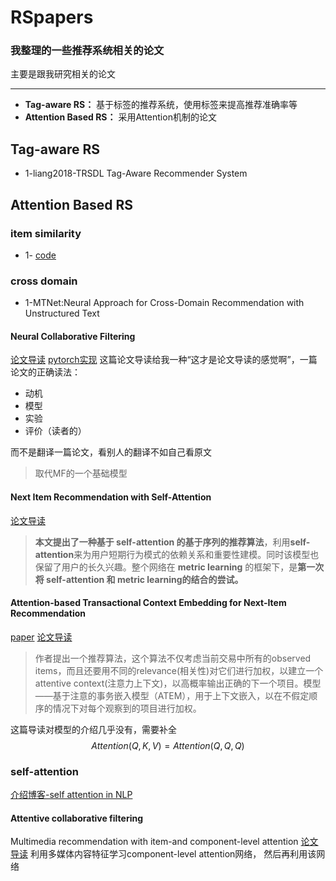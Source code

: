 # RSpapers
### 我整理的一些推荐系统相关的论文

主要是跟我研究相关的论文

---

* **Tag-aware RS：** 基于标签的推荐系统，使用标签来提高推荐准确率等
* **Attention Based RS：** 采用Attention机制的论文


## Tag-aware RS
* 1-liang2018-TRSDL Tag-Aware Recommender System
## Attention Based RS
### item similarity 
* 1-  [code](https://github.com/AaronHeee/Neural-Attentive-Item-Similarity-Model)

### cross domain
*  1-MTNet:Neural Approach for Cross-Domain Recommendation with Unstructured Text
#### Neural Collaborative Filtering
[论文导读](https://www.paperweekly.site/papers/notes/390)
[pytorch实现](https://towardsdatascience.com/paper-review-neural-collaborative-filtering-explanation-implementation-ea3e031b7f96)
这篇论文导读给我一种“这才是论文导读的感觉啊”，一篇论文的正确读法：
* 动机
* 模型
* 实验
* 评价（读者的）

而不是翻译一篇论文，看别人的翻译不如自己看原文
>取代MF的一个基础模型
#### Next Item Recommendation with Self-Attention
[论文导读](https://zhuanlan.zhihu.com/p/48069398)
> **本文提出了一种基于 self-attention 的基于序列的推荐算法**，利用**self-attention**来为用户短期行为模式的依赖关系和重要性建模。同时该模型也保留了用户的长久兴趣。整个网络在 **metric learning** 的框架下，是**第一次将 self-attention 和 metric learning的结合的尝试。**
#### **Attention-based Transactional Context Embedding for Next-Item Recommendation**
[paper](http://203.170.84.89/~idawis33/DataScienceLab/publication/AAAI18-Wang.pdf)
[论文导读](https://blog.csdn.net/Zhongsigen/article/details/81704545)
>作者提出一个推荐算法，这个算法不仅考虑当前交易中所有的observed items，而且还要用不同的relevance(相关性)对它们进行加权，以建立一个attentive context(注意力上下文)，以高概率输出正确的下一个项目。模型——基于注意的事务嵌入模型（ATEM），用于上下文嵌入，以在不假定顺序的情况下对每个观察到的项目进行加权。


这篇导读对模型的介绍几乎没有，需要补全
$$Attention(Q,K,V)=Attention(Q, Q, Q)$$

### self-attention 
[介绍博客-self attention in NLP](http://www.cnblogs.com/robert-dlut/p/8638283.html)

#### Attentive collaborative filtering
Multimedia recommendation with item-and component-level attention
[论文导读](https://zhuanlan.zhihu.com/p/32787606)
利用多媒体内容特征学习component-level attention网络， 然后再利用该网络

<!--stackedit_data:
eyJoaXN0b3J5IjpbLTIwNzQ3MDE2NjksNDY3NDM1MzEsMTc2OD
k0MTU5NiwxNjIzODkzMjQwLC0xOTM2MzY2Mjk1LC0xOTAwNzk2
NjExLDExMjA0MDg1NDAsOTQ3NTUyODg5LDE3NjY5MjIyMTcsLT
E2OTkxMTI2ODIsNDc0MjY5ODYyLC0zNTQ3ODkyMzUsMTQ2ODI2
OTc5MF19
-->